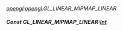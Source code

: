 _[opengl](../../modules/opengl/opengl-module.md):[opengl](../../modules/opengl/opengl-module.md).GL\_LINEAR\_MIPMAP\_LINEAR_
##### Const GL\_LINEAR\_MIPMAP\_LINEAR:[Int](../../modules/wonkey/wonkey-types-int.md)
